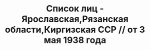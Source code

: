 ---
title: Список лиц - Ярославская,Рязанская области,Киргизская ССР // от 3 мая 1938
  года
description: РГАСПИ, ф.17, т.8, оп.171, дело 416, лист 233
images:
- /disk/pictures/v08/17-171-416-233.jpg
- /disk/pictures/v08/17-171-416-234.jpg
- /disk/pictures/v08/17-171-416-235.jpg
- /disk/pictures/v08/17-171-416-236.jpg
- /disk/pictures/v08/17-171-416-237.jpg
- /disk/pictures/v08/17-171-416-238.jpg
---